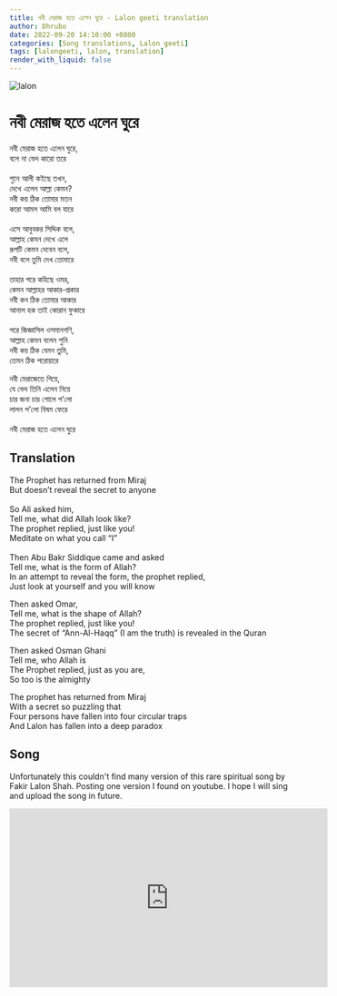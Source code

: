 ```yaml
---
title: নবী মেরাজ হতে এলেন ঘুরে - Lalon geeti translation 
author: Dhrubo
date: 2022-09-20 14:10:00 +0800
categories: [Song translations, Lalon geeti]
tags: [lalongeeti, lalon, translation]
render_with_liquid: false
---
```


![lalon](https://user-images.githubusercontent.com/114016742/191354598-3ae07658-d1b8-4f32-8a29-81721f339fae.jpeg)



# নবী মেরাজ হতে এলেন ঘুরে


নবী মেরাজ হতে এলেন ঘুরে,<br />
বলে না ভেদ কারো তরে<br />
<br />
শুনে আলী কইছে তখন,<br />
দেখে এলেন আল্লা কেমন?<br />
নবী কয় ঠিক তোমার মতন<br />
করো আমল আমি বল যারে<br />
<br />
এসে আবুবকর সিদ্দিক বলে,<br />
আল্লাহ কেমন দেখে এলে<br />
রূপটি কেমন দেবেন বলে,<br />
নবী বলে তুমি দেখ তোমারে<br />
<br />
তাহার পরে কহিছে ওমর,<br />
কেমন আল্লাহর আকার-প্রকার<br />
নবী কন ঠিক তোমার আকার<br />
আনাল হক তাই কোরান ফুকারে<br />
<br />
পরে জিজ্ঞাসিল ওসমানগণি,<br />
আল্লাহ কেমন বলেন শুনি<br />
নবী কয় ঠিক যেমন তুমি,<br />
তেমন ঠিক পরোয়ারে<br />

  

নবী মেরাজেতে গিয়ে,<br />
যে ভেদ তিনি এলেন নিয়ে<br />
চার জনা চার গোলে প’লো<br />
লালন প’লো বিষম ফেরে<br />
<br />
নবী মেরাজ হতে এলেন ঘুরে

## Translation

The Prophet has returned from Miraj<br />
But doesn’t reveal the secret to anyone<br />
<br />
So Ali asked him,<br />
Tell me, what did Allah look like?<br />
The prophet replied, just like you!<br />
Meditate on what you call “I”<br />
<br />
Then Abu Bakr Siddique came and asked<br />
Tell me, what is the form of Allah?<br />
In an attempt to reveal the form, the prophet replied,<br />
Just look at yourself and you will know<br />


Then asked Omar,<br />
Tell me, what is the shape of Allah?<br />
The prophet replied, just like you!<br />
The secret of “Ann-Al-Haqq” (I am the truth) is revealed in the Quran<br />

Then asked Osman Ghani<br />
Tell me, who Allah is<br />
The Prophet replied, just as you are,<br />
So too is the almighty<br />

The prophet has returned from Miraj<br />
With a secret so puzzling that<br />
Four persons have fallen into four circular traps<br />
And Lalon has fallen into a deep paradox<br />

## Song
Unfortunately this couldn't find many version of this rare spiritual song by Fakir Lalon Shah. Posting one version I found on youtube. I hope I will sing and upload the song in future.


<iframe width="560" height="315" src="https://www.youtube.com/embed/4s038wrh6ZY" title="YouTube video player" frameborder="0" allow="accelerometer; autoplay; clipboard-write; encrypted-media; gyroscope; picture-in-picture" allowfullscreen></iframe>
